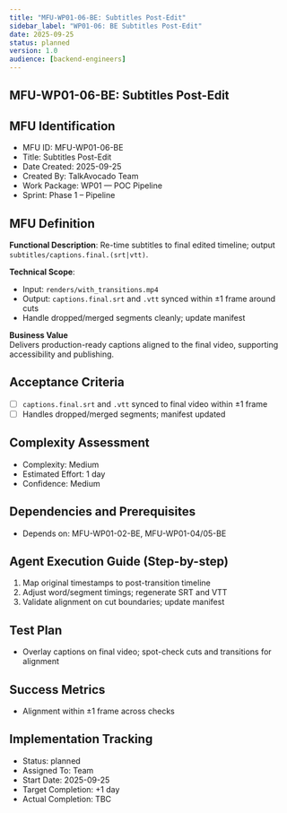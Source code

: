 ```yaml
---
title: "MFU-WP01-06-BE: Subtitles Post-Edit"
sidebar_label: "WP01-06: BE Subtitles Post-Edit"
date: 2025-09-25
status: planned
version: 1.0
audience: [backend-engineers]
---
```


## MFU-WP01-06-BE: Subtitles Post-Edit

## MFU Identification

- MFU ID: MFU-WP01-06-BE
- Title: Subtitles Post-Edit
- Date Created: 2025-09-25
- Created By: TalkAvocado Team
- Work Package: WP01 — POC Pipeline
- Sprint: Phase 1 – Pipeline

## MFU Definition

**Functional Description**:
Re-time subtitles to final edited timeline; output `subtitles/captions.final.(srt|vtt)`.

**Technical Scope**:

- Input: `renders/with_transitions.mp4`
- Output: `captions.final.srt` and `.vtt` synced within ±1 frame around cuts
- Handle dropped/merged segments cleanly; update manifest

**Business Value**  
Delivers production-ready captions aligned to the final video, supporting accessibility and publishing.

## Acceptance Criteria

- [ ] `captions.final.srt` and `.vtt` synced to final video within ±1 frame
- [ ] Handles dropped/merged segments; manifest updated

## Complexity Assessment

- Complexity: Medium
- Estimated Effort: 1 day
- Confidence: Medium

## Dependencies and Prerequisites

- Depends on: MFU-WP01-02-BE, MFU-WP01-04/05-BE

## Agent Execution Guide (Step-by-step)

1) Map original timestamps to post-transition timeline
2) Adjust word/segment timings; regenerate SRT and VTT
3) Validate alignment on cut boundaries; update manifest

## Test Plan

- Overlay captions on final video; spot-check cuts and transitions for alignment

## Success Metrics

- Alignment within ±1 frame across checks

## Implementation Tracking

- Status: planned
- Assigned To: Team
- Start Date: 2025-09-25
- Target Completion: +1 day
- Actual Completion: TBC


